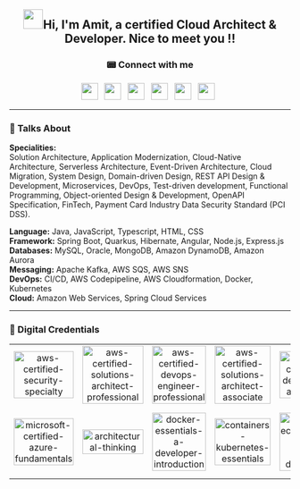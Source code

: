 <h2 align="center"><img src="https://media.giphy.com/media/hvRJCLFzcasrR4ia7z/giphy.gif" width="35px">Hi, I'm Amit, a certified Cloud Architect & Developer. Nice to meet you !!</h2>

<p>
  <h3 align="center"> 📟 Connect with me</h3>
  <p align="center">
    <a href = "https://linkedin.com/in/amitkumar7566"><img src = "https://img.shields.io/badge/LinkedIn-0077B5?style=flat&logo=linkedin&logoColor=white" height=30></a>&nbsp;&nbsp;
    <a href = "https://github.com/amitkumar7566"><img src = "https://img.shields.io/badge/GitHub-100000?style=flat&logo=github&logoColor=white" height=30></a>&nbsp;&nbsp;
    <a href = "mailto:amitkumar7566@gmail.com"><img src = "https://img.shields.io/badge/Email-c14438?style=flat&logo=Gmail&logoColor=white" height=30></a>&nbsp;&nbsp;
    <a href = "https://medium.com/@amitkumar7566"><img src = "https://img.shields.io/badge/Medium-03a57a?style=flat&labelColor=000000&logo=Medium" height=30></a>&nbsp;&nbsp;
    <a href = "https://www.youtube.com/@amitkumar7566"><img src = "https://img.shields.io/badge/YouTube-red?style=flat&logo=youtube&logoColor=white" height=30></a>&nbsp;&nbsp;
    <a href = "https://m.me/amitkumar7566"><img src = "https://img.shields.io/badge/Messenger-0078FF?style=flat&logo=Messenger&logoColor=white" height=30></a>&nbsp;&nbsp;
  </p>
</p>

<hr>

### 💬 Talks About
**Specialities:**  
Solution Architecture, Application Modernization, Cloud-Native Architecture, Serverless Architecture, Event-Driven Architecture, Cloud Migration, System Design, Domain-driven Design, REST API Design & Development, Microservices, DevOps, Test-driven development, Functional Programming, Object-oriented Design & Development, OpenAPI Specification, FinTech, Payment Card Industry Data Security Standard (PCI DSS).

**Language:**   Java, JavaScript, Typescript, HTML, CSS  
**Framework:**   Spring Boot, Quarkus, Hibernate, Angular, Node.js, Express.js   
**Databases:**   MySQL, Oracle, MongoDB, Amazon DynamoDB, Amazon Aurora  
**Messaging:**   Apache Kafka, AWS SQS, AWS SNS  
**DevOps:**   CI/CD, AWS Codepipeline, AWS Cloudformation, Docker, Kubernetes  
**Cloud:**   Amazon Web Services, Spring Cloud Services  

<hr>

### 🪪 Digital Credentials
<table align="center" width="100%" height="100%">
  <tr>
    <td align="center" width="16.66%" height="50%">
      <a href="https://www.credly.com/badges/de66e82b-084e-436c-a485-e1bb52a0fa45/public_url">
        <img src="https://user-images.githubusercontent.com/54850956/222715050-cafaa0fd-5233-4c3e-ac4b-6e2ec8f3acf4.png" width="100%" height="100%" alt="aws-certified-security-specialty" />
      </a>
    </td>
    <td align="center" width="16.66%" height="50%">
      <a href="https://www.credly.com/badges/1a553df4-2078-4aca-b6c3-6f3c64efb348/public_url">
        <img src="https://user-images.githubusercontent.com/54850956/196749273-d189e3b0-1aa5-42c7-88ec-c78aa002d35a.png" width="100%" height="100%" alt="aws-certified-solutions-architect-professional" />
      </a>
    </td>
    <td align="center" width="16.66%" height="50%">
      <a href="https://www.credly.com/badges/bb29330f-fa9b-4e4a-9f25-c8dc1abe8156/public_url">
        <img src="https://user-images.githubusercontent.com/54850956/196749266-79f2dbf5-96c9-49de-8b0b-9a0bbd37ea3f.png" width="100%" height="100%" alt="aws-certified-devops-engineer-professional" />
      </a>
    </td>
    <td align="center" width="16.66%" height="50%">
      <a href="https://www.credly.com/badges/b13074ab-029c-4bb2-bf24-dc0431a5dbb2/public_url">
        <img src="https://user-images.githubusercontent.com/54850956/196749269-5d04b84b-e92d-487b-b05f-d3a9c0ba04eb.png" width="100%" height="100%" alt="aws-certified-solutions-architect-associate" />
      </a>
    </td>
    <td align="center" width="16.66%" height="50%">
      <a href="https://www.credly.com/badges/5ec2fd95-a3d9-4a35-b596-6422cb77e0fa/public_url">
        <img src="https://user-images.githubusercontent.com/54850956/196749265-cc15f200-d441-496e-bd1a-782236e07620.png" width="100%" height="100%" alt="aws-certified-developer-associate" />
      </a>
    </td>
    <td align="center" width="16.66%" height="50%">
      <a href="https://www.credly.com/badges/2dd1176a-876b-43c0-a44b-ff5e796aac60/public_url">
        <img src="https://user-images.githubusercontent.com/54850956/196749257-c580043a-f781-412f-b7a8-60466d0b89b0.png" width="100%" height="100%" alt="aws-certified-cloud-practitioner" />
      </a>
    </td>
  </tr>
  <tr height="50%">
    <td align="center" width="16.66%" height="50%">
      <a href="https://www.credly.com/badges/abeaa994-ead8-49ea-b407-8882e81ba1e8/public_url">
        <img src="https://user-images.githubusercontent.com/54850956/228799143-15836ad5-9a60-4997-aad9-3d3a57742ac7.png" width="100%" height="100%" alt="microsoft-certified-azure-fundamentals" />
      </a>
    </td>
    <td align="center" width="16.66%" height="50%">
      <a href="https://www.credly.com/badges/ca01803f-93a1-44ff-a084-88eba13bcdc3/public_url">
        <img src="https://user-images.githubusercontent.com/54850956/196749339-8fa1e938-bed1-4c8b-993c-c9c84d285eea.png" width="100%" height="100%" alt="architectural-thinking" />
      </a>
    </td>
    <td align="center" width="16.66%" height="50%">
      <a href="https://www.credly.com/badges/7d14d9e6-fc8e-4c8b-8fb2-844653e0f85c/public_url">
        <img src="https://user-images.githubusercontent.com/54850956/196749297-dcb21c79-47d6-46a1-97a4-c29acb5d0d3e.png" width="100%" height="100%" alt="docker-essentials-a-developer-introduction" />
      </a>
    </td>
    <td align="center" width="16.66%" height="50%">
      <a href="https://www.credly.com/badges/55873525-0b5e-492a-a36f-02d9f6d3aa04/public_url">
        <img src="https://user-images.githubusercontent.com/54850956/196749291-264702e8-6f9f-47c5-92e6-d586655cf57f.png" width="100%" height="100%" alt="containers-kubernetes-essentials" />
      </a>
    </td>
    <td align="center" width="16.66%" height="50%">
      <a href="https://www.credly.com/badges/be0d1385-e8f0-45a9-b2d9-7458881b6f0a/public_url">
        <img src="https://user-images.githubusercontent.com/54850956/196749322-0543fab8-9127-43fd-aa77-992d53035fe1.png" width="100%" height="100%" alt="ibm-ecosystem-cloud-native-developer" />
      </a>
    </td>
    <td align="center" width="16.66%" height="50%">
      <a href="https://www.credly.com/badges/30749b22-153a-482c-a86f-c00f45e5d9bc/public_url">
        <img src="https://user-images.githubusercontent.com/54850956/196749334-f62e931e-fe70-4d6f-b5d2-08a579b138a4.png" width="100%" height="100%" alt="application-services-innovation-java-foundations" />
      </a>
    </td>
  </tr>
</table>

<hr>

### 📈 GitHub Stats

<table align="center" width="100%">
  <tr width="100%">
    <td align="center" width="33.33%">
      <a href="https://github.com/amitkumar7566/github-readme-stats"><img align="center" src="https://github-readme-stats.vercel.app/api?username=amitkumar7566&show_icons=true&include_all_commits=true&theme=dark&hide_border=false" alt="Amit's github stats" width="100%"/></a>
    </td>
    <td align="center" width="33.33%">
      <a href="https://github.com/amitkumar7566/github-readme-stats"><img align="center" src="https://github-readme-stats.vercel.app/api/top-langs/?username=amitkumar7566&layout=compact&theme=dark&hide_border=false" width="100%"/></a>
    </td>
    <td align="center" width="33.33%">
      <a href="https://github.com/amitkumar7566/github-readme-stats"><img align="center" src="https://github-readme-streak-stats.herokuapp.com?user=amitkumar7566&theme=dark&hide_border=false" alt="Amit's github streaks" width="100%"/></a>
    </td>
  </tr>
</table>

<table align="center" width="100%">
  <tr width="100%">
    <td align="center" width="100%">
      <img src="https://github-readme-activity-graph.cyclic.app/graph?username=amitkumar7566&theme=react-dark&bg_color=20232a&hide_border=false" width="100%"/>
    </td>
  </tr>
</table>

<p align="center">
  <img src="https://capsule-render.vercel.app/api?type=waving&color=gradient&height=80&section=footer"/>
</p>
